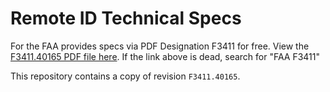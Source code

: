 # Remote ID Technical Specs 

For the FAA provides specs via PDF Designation F3411 for free. View the [F3411.40165 PDF file here](https://mobile.reginfo.gov/public/do/eoDownloadDocument?pubId=&eodoc=true&documentID=7280). If the link above is dead, search for "FAA F3411"


This repository contains a copy of revision `F3411.40165`. 